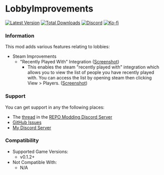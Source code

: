 # LobbyImprovements

[![Latest Version](https://img.shields.io/thunderstore/v/Dev1A3/LobbyImprovements?style=for-the-badge&logo=thunderstore&logoColor=white)](https://thunderstore.io/c/repo/p/Dev1A3/LobbyImprovements)
[![Total Downloads](https://img.shields.io/thunderstore/dt/Dev1A3/LobbyImprovements?style=for-the-badge&logo=thunderstore&logoColor=white)](https://thunderstore.io/c/repo/p/Dev1A3/LobbyImprovements)
[![Discord](https://img.shields.io/discord/646323142737788928?style=for-the-badge&logo=discord&logoColor=white&label=Discord)](https://discord.gg/CKqVFPRtKp)
[![Ko-fi](https://img.shields.io/badge/Donate-F16061.svg?style=for-the-badge&logo=ko-fi&logoColor=white&label=Ko-fi)](https://ko-fi.com/K3K8SOM8U)

### Information

This mod adds various features relating to lobbies:

- Steam Improvements
  - "Recently Played With" Integration ([Screenshot](https://i.gyazo.com/02fc2fce3599a737a54376f2fa22f49d.png))
    - This enables the steam "recently played with" integration which allows you to view the list of people you have recently played with. You can access the list by opening steam then clicking View > Players. ([Screenshot](https://i.imgur.com/Mzdrgjt.png))

### Support

You can get support in any the following places:

- The [thread](https://discord.com/channels/1168655651455639582/1282200504318820374) in the [REPO Modding Discord Server](https://discord.gg/lcmod)
- [GitHub Issues](https://github.com/1A3Dev/REPO-LobbyImprovements/issues)
- [My Discord Server](https://discord.gg/CKqVFPRtKp)

### Compatibility

- Supported Game Versions:
  - v0.1.2+
- Not Compatible With:
  - N/A
